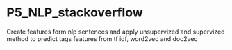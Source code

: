 # P5_NLP_stackoverflow

Create features form nlp sentences and apply unsupervized and supervized method to predict tags
features from tf idf, word2vec and doc2vec
